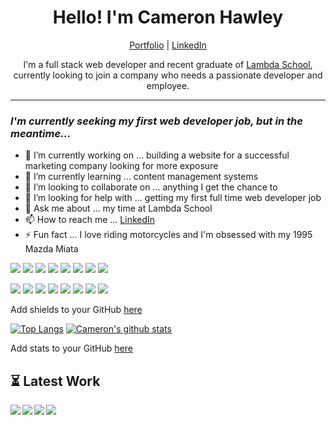 <h1 align="center"> Hello! I'm Cameron Hawley </h1>
<p align="center">
  <a href="https://camhawley.com" target="_blank">Portfolio</a>
  |
  <a href="https://www.linkedin.com/in/cameron-hawley/" target="_blank">LinkedIn</a>
</p>

<p align="center">I'm a full stack web developer and recent graduate of <a href="https://lambdaschool.com/" target="_blank">Lambda School</a>, currently looking to join a company who needs a passionate developer and employee.</p>

---

### _I'm currently seeking my first web developer job, but in the meantime..._

- 🔭 I’m currently working on ... building a website for a successful marketing company looking for more exposure
- 🌱 I’m currently learning ... content management systems 
- 🤝 I’m looking to collaborate on ... anything I get the chance to
- 🤔 I’m looking for help with ... getting my first full time web developer job
- 💬 Ask me about ... my time at Lambda School
- 📫 How to reach me ... [LinkedIn](https://www.linkedin.com/in/cameron-hawley/)
- ⚡ Fun fact ... I love riding motorcycles and I'm obsessed with my 1995 Mazda Miata


![](https://img.shields.io/badge/OS-macOS-informational?style=flat&logo=apple&logoColor=white&color=FE438D)
![](https://img.shields.io/badge/code-Python-informational?style=flat&logo=python&logoColor=white&color=FE438D)
![](https://img.shields.io/badge/code-JavaScript-informational?style=flat&logo=javascript&logoColor=white&color=FE438D)
![](https://img.shields.io/badge/code-HTML-informational?style=flat&logo=html5&logoColor=white&color=FE438D)
![](https://img.shields.io/badge/code-CSS-informational?style=flat&logo=css3&logoColor=white&color=FE438D)
![](https://img.shields.io/badge/code-React-informational?style=flat&logo=react&logoColor=white&color=FE438D)
![](https://img.shields.io/badge/code-ReactNative-informational?style=flat&logo=react&logoColor=white&color=FE438D)
![](https://img.shields.io/badge/code-Node-informational?style=flat&logo=node.js&logoColor=white&color=FE438D)

![](https://img.shields.io/badge/code-SASS-informational?style=flat&logo=sass&logoColor=white&color=FE438D)
![](https://img.shields.io/badge/code-Next-informational?style=flat&logo=next.js&logoColor=white&color=FE438D)
![](https://img.shields.io/badge/code-Jest-informational?style=flat&logo=jest&logoColor=white&color=FE438D)
![](https://img.shields.io/badge/code-SQLite-informational?style=flat&logo=sqlite&logoColor=white&color=FE438D)
![](https://img.shields.io/badge/code-Git-informational?style=flat&logo=git&logoColor=white&color=FE438D)
![](https://img.shields.io/badge/code-Redux-informational?style=flat&logo=redux&logoColor=white&color=FE438D)
![](https://img.shields.io/badge/code-Knex-informational?style=flat&logo=Knex.js&logoColor=white&color=FE438D)
![](https://img.shields.io/badge/code-PostgreSQL-informational?style=flat&logo=postgresql&logoColor=white&color=FE438D)

Add shields to your GitHub [here](https://shields.io/)

[![Top Langs](https://github-readme-stats.vercel.app/api/top-langs/?username=CAM603&theme=radical&hide=tsql,html)](https://github.com/CAM603/github-readme-stats)
[![Cameron's github stats](https://github-readme-stats.vercel.app/api?username=CAM603&show_icons=true&theme=radical)](https://github.com/CAM603/github-readme-stats)

Add stats to your GitHub [here](https://github.com/anuraghazra/github-readme-stats)

## ⏳ Latest Work

<a href="https://github.com/CAM603/game-of-life">
  <img align="left" src="https://github-readme-stats.vercel.app/api/pin/?username=CAM603&repo=game-of-life&theme=radical" />
</a>
<a href="https://github.com/CAM603/cameron-hawley">
  <img align="left" src="https://github-readme-stats.vercel.app/api/pin/?username=CAM603&repo=cameron-hawley&theme=radical" />
</a>
<a href="https://github.com/CAM603/goals-app">
  <img align="left" src="https://github-readme-stats.vercel.app/api/pin/?username=CAM603&repo=goals-app&theme=radical" />
</a>
<a href="https://github.com/CAM603/Calculator">
  <img align="left" src="https://github-readme-stats.vercel.app/api/pin/?username=CAM603&repo=Calculator&theme=radical" />
</a>
